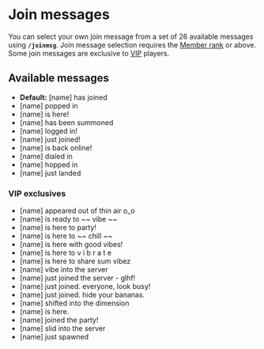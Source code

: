 # Join messages

You can select your own join message from a set of 26 available messages using **`/joinmsg`**. Join message selection requires the [Member rank](../ranks.md#member) or above. Some join messages are exclusive to [VIP](broken-reference) players.

## Available messages

* **Default:** \[name] has joined
* \[name] popped in
* \[name] is here!
* \[name] has been summoned
* \[name] logged in!
* \[name] just joined!
* \[name] is back online!
* \[name] dialed in
* \[name] hopped in
* \[name] just landed

### VIP exclusives

* \[name] appeared out of thin air o\_o
* \[name] is ready to \~\~ vibe \~\~
* \[name] is here to party!
* \[name] is here to \~\~ chill \~\~
* \[name] is here with good vibes!
* \[name] is here to v i b r a t e
* \[name] is here to share sum vibez
* \[name] vibe into the server
* \[name] just joined the server - glhf!
* \[name] just joined. everyone, look busy!
* \[name] just joined. hide your bananas.
* \[name] shifted into the dimension
* \[name] is here.
* \[name] joined the party!
* \[name] slid into the server
* \[name] just spawned
